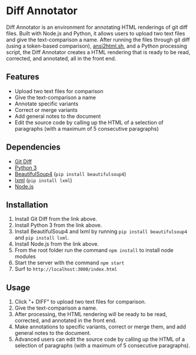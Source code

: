 # Diff Annotator

Diff Annotator is an environment for annotating HTML renderings of git diff files. Built with Node.js and Python, it allows users to upload two text files and give the text-comparison a name. After running the files through git diff (using a token-based comparison), [ansi2html.sh](https://github.com/pixelb/scripts/blob/master/scripts/ansi2html.sh), and a Python processing script, the Diff Annotator creates a HTML rendering that is ready to be read, corrected, and annotated, all in the front end.

## Features
- Upload two text files for comparison
- Give the text-comparison a name
- Annotate specific variants
- Correct or merge variants
- Add general notes to the document
- Edit the source code by calling up the HTML of a selection of paragraphs (with a maximum of 5 consecutive paragraphs)

## Dependencies
- [Git Diff](https://git-scm.com/downloads)
- [Python 3](https://www.python.org/downloads/)
- [BeautifulSoup4](https://pypi.org/project/beautifulsoup4/) (`pip install beautifulsoup4`)
- [lxml](https://pypi.org/project/lxml/) (`pip install lxml`)
- [Node.js](https://nodejs.dev/en/download/)

## Installation
1. Install Git Diff from the link above.
2. Install Python 3 from the link above.
3. Install BeautifulSoup4 and lxml by running `pip install beautifulsoup4` and `pip install lxml`.
4. Install Node.js from the link above.
5. From the root folder run the command `npm install` to install node modules
5. Start the server with the command `npm start`
6. Surf to `http://localhost:3000/index.html`

## Usage
1. Click "+ DIFF" to upload two text files for comparison.
2. Give the text-comparison a name.
3. After processing, the HTML rendering will be ready to be read, corrected, and annotated in the front end.
4. Make annotations to specific variants, correct or merge them, and add general notes to the document.
5. Advanced users can edit the source code by calling up the HTML of a selection of paragraphs (with a maximum of 5 consecutive paragraphs).
